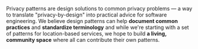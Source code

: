 Privacy patterns are design solutions to common privacy problems &mdash; a way to translate "privacy-by-design" into practical advice for software engineering. We believe design patterns can help **document common practices** and **standardize terminology** and while we're starting with a set of patterns for location-based services, we hope to build **a living, community space** where all can contribute their own patterns.